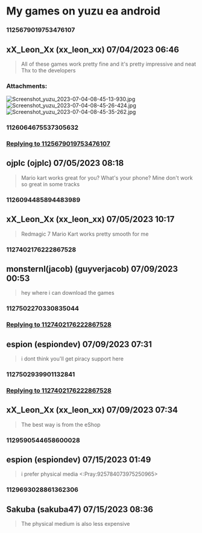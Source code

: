 # My games on yuzu ea android
### 1125679019753476107
## xX_Leon_Xx (xx_leon_xx) 07/04/2023 06:46 

> All of these games work pretty fine and it's pretty impressive and neat
> Thx to the developers
### Attachments: 
![Screenshot_yuzu_2023-07-04-08-45-13-930.jpg](https://yuzudiscordbackup.s3.us-west-2.amazonaws.com/files-media/1125679019753476107_Screenshot_yuzu_2023-07-04-08-45-13-930.jpg)
![Screenshot_yuzu_2023-07-04-08-45-26-424.jpg](https://yuzudiscordbackup.s3.us-west-2.amazonaws.com/files-media/1125679019753476107_Screenshot_yuzu_2023-07-04-08-45-26-424.jpg)
![Screenshot_yuzu_2023-07-04-08-45-35-262.jpg](https://yuzudiscordbackup.s3.us-west-2.amazonaws.com/files-media/1125679019753476107_Screenshot_yuzu_2023-07-04-08-45-35-262.jpg)

### 1126064675537305632
### [Replying to 1125679019753476107](#1125679019753476107)
## ojplc (ojplc) 07/05/2023 08:18 

> Mario kart works great for you? What's your phone? Mine don't work so great in some tracks

### 1126094485894483989
## xX_Leon_Xx (xx_leon_xx) 07/05/2023 10:17 

> Redmagic 7
> Mario Kart works pretty smooth for me

### 1127402176222867528
## monsternl(jacob) (guyverjacob) 07/09/2023 00:53 

> hey where i can download the games

### 1127502270330835044
### [Replying to 1127402176222867528](#1127402176222867528)
## espion (espiondev) 07/09/2023 07:31 

> i dont think you'll get piracy support here

### 1127502939901132841
### [Replying to 1127402176222867528](#1127402176222867528)
## xX_Leon_Xx (xx_leon_xx) 07/09/2023 07:34 

> The best way is from the eShop

### 1129590544658600028
## espion (espiondev) 07/15/2023 01:49 

> i prefer physical media <:Pray:925784073975250965>

### 1129693028861362306
## Sakuba (sakuba47) 07/15/2023 08:36 

> The physical medium is also less expensive


